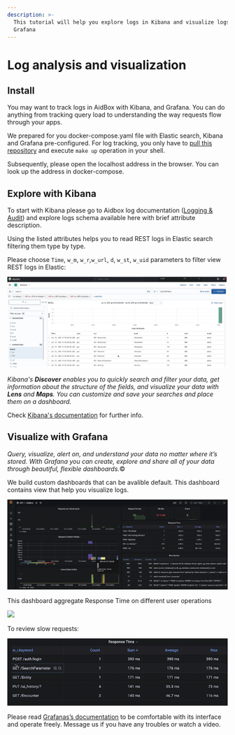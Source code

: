 ```yaml
---
description: >-
  This tutorial will help you explore logs in Kibana and visualize logs in
  Grafana
---
```


# Log analysis and visualization

## **Install** 

You may want to track logs in AidBox with Kibana, and Grafana. You can do anything from tracking query load to understanding the way requests flow through your apps.   


We prepared for you docker-compose.yaml file with Elastic search, Kibana and Grafana pre-configured. For log tracking, you only have to [pull this repository](https://github.com/Aidbox/devbox/blob/master/docker-compose.yaml) and execute `make up` operation in your shell.   


Subsequently, please open the localhost address in the browser. You can look up the address in docker-compose.

## **Explore with Kibana**

To start with Kibana please go to Aidbox log documentation \([Logging & Audit](https://docs.aidbox.app/core-modules/logging-and-audit)\) and explore logs schema available here with brief attribute description.

Using the listed attributes helps you to read REST logs in Elastic search filtering them type by type.

Please choose `Time`, `w_m`, `w_r`_,_`w_url`, `d`, `w_st`, `w_uid` parameters to filter view REST logs in Elastic:

![Elastic Search REST logging](../../.gitbook/assets/image%20%287%29.png)

_Kibana's **Discover** enables you to quickly search and filter your data, get information about the structure of the fields, and visualize your data with **Lens** and **Maps**. You can customize and save your searches and place them on a dashboard._ 

Check [Kibana's documentation](https://www.elastic.co/guide/en/kibana/current/discover.html) for further info.

## **Visualize with Grafana**

_Query, visualize, alert on, and understand your data no matter where it’s stored. With Grafana you can create, explore and share all of your data through beautiful, flexible dashboards._©

We build custom dashboards that can be avalible default. This dashboard contains view that help you visualize logs. 

![Grafana UI logging. Heatmap illustrates buckets with color grading correlating with request number.](../../.gitbook/assets/image%20%2851%29.png)

This dashboard aggregate Response Time on different user operations

![](https://lh5.googleusercontent.com/SFFHXVdIj6WP3afHK5sHtDaWmFSVC15Mez7gWxYde1_ozuOWluL47gsaCgiUK8ia6wiVVyM3vEU8JUFOM2NDAx5n-BaHc0pGZpUjL2M0jWXV5Y1Z6-HLEPfMZgHojX-NVLEDn3bn)

To review slow requests:

![Response Time logging](../../.gitbook/assets/image%20%2846%29.png)

Please read [Grafanas’s documentation](https://grafana.com/tutorials/grafana-fundamentals/?pg=docs) to be comfortable with its interface and operate freely. Message us if you have any troubles or watch a video.  


